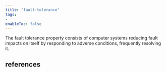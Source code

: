 ```yaml
---
title: "fault-tolerance"
tags:
- 
enableToc: false
---
```


The fault tolerance property consists of computer systems reducing fault impacts on itself by responding to adverse conditions, frequently resolving it.

## references

